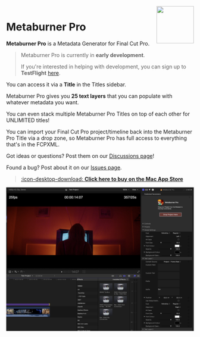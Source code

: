 <style>
    @media (max-width: 959px) {
        img.rightLogo {
            display: none !important;
        }
    }
</style>
<img class="rightLogo" src="https://github.com/latenitefilms/MetaburnerPro/raw/main/docs/static/logo.png" align="right" style="width: 100px !important; height: 100px !important;" />

# Metaburner Pro

**Metaburner Pro** is a Metadata Generator for Final Cut Pro.

> Metaburner Pro is currently in **early development**.
>
> If you're interested in helping with development, you can sign up to **TestFlight** [here](https://testflight.apple.com/join/dw7S2veN).

You can access it via a **Title** in the Titles sidebar.

Metaburner Pro gives you **25 text layers** that you can populate with whatever metadata you want.

You can even stack multiple Metaburner Pro Titles on top of each other for UNLIMITED titles!

You can import your Final Cut Pro project/timeline back into the Metaburner Pro Title via a drop zone, so Metaburner Pro has full access to everything that's in the FCPXML.

Got ideas or questions? Post them on our [Discussions page](https://github.com/latenitefilms/metaburnerpro/discussions)!

Found a bug? Post about it on our [Issues page](https://github.com/latenitefilms/metaburnerpro/issues).

> [:icon-desktop-download: **Click here to buy on the Mac App Store**](/buy/)

![](/static/metaburner-pro-screenshot.jpeg)